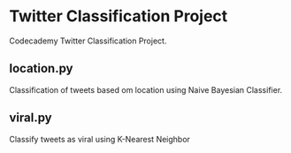 # Twitter Classification Project
Codecademy Twitter Classification Project.
## location.py
Classification of tweets based om location using Naive Bayesian Classifier.

## viral.py
Classify tweets as viral using K-Nearest Neighbor
